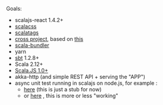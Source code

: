 Goals:
  - scalajs-react 1.4.2+
  - [scalacss](https://github.com/japgolly/scalacss)
  - [scalatags](https://github.com/lihaoyi/scalatags)
  - [cross project](https://github.com/portable-scala/sbt-crossproject/tree/master/project), based on [this](https://www.scala-js.org/doc/project/cross-build.html)
  - [scala-bundler](https://scalacenter.github.io/scalajs-bundler/reference.html)
  - yarn
  - [sbt](https://www.scala-sbt.org/1.x/docs/index.html) 1.2.8+
  - Scala 2.12+
  - [Scala.JS 1.0+](https://www.scala-js.org/news/2019/06/03/announcing-scalajs-1.0.0-M8/)
  - akka-http (and simple REST API + serving the "APP")
  - async unit test running in scalajs on node.js, for example : 
    - [here](https://github.com/jhegedus42/irie/blob/23f745d36edc4d6d80d3e6a523b58324649aa77f/layer_V_JS_client/src/test/scala/app/client/comm/RESTTest.scala#L6)  (this is just a stub for now)
    - or [here](https://github.com/jhegedus42/IM_shared_2018_11_22/blob/c9487cf220e6388cb4315d10e7cc2282c9a4a725/_archive/old_client_tests/test/scala/app/client/rest/view/SumIntViewTest.scala#L76) , this is more or less "working"
  

